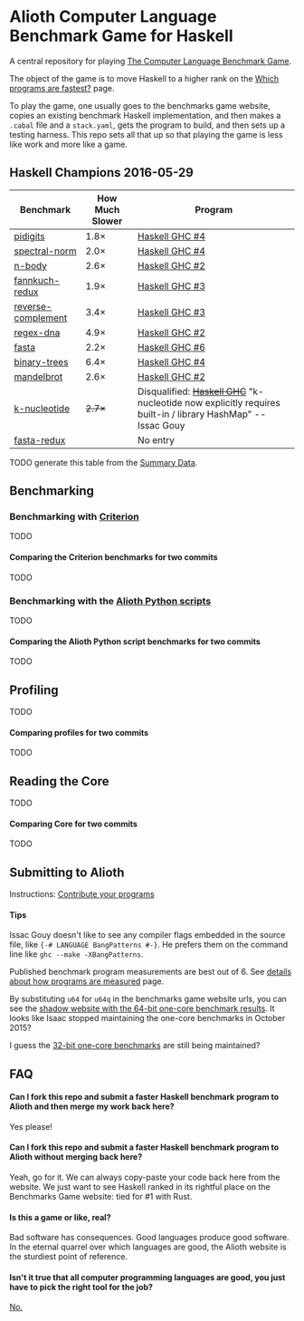 # Alioth Computer Language Benchmark Game for Haskell

A central repository for playing [The Computer Language Benchmark Game](http://benchmarksgame.alioth.debian.org).

The object of the game is to move Haskell to a higher rank on the [Which programs are fastest?](http://benchmarksgame.alioth.debian.org/u64q/which-programs-are-fastest.html) page.

To play the game, one usually goes to the benchmarks game website, copies an existing benchmark Haskell implementation, and then makes a `.cabal` file and a `stack.yaml`, gets the program to build, and then sets up a testing harness. This repo sets all that up so that playing the game is less like work and more like a game.


## Haskell Champions 2016-05-29

| Benchmark | How Much Slower | Program |
|---|---|---|
|[pidigits](http://benchmarksgame.alioth.debian.org/u64q/performance.php?test=pidigits)|1.8×|[Haskell GHC #4](http://benchmarksgame.alioth.debian.org/u64q/program.php?test=pidigits&lang=ghc&id=4)|
|[spectral-norm](http://benchmarksgame.alioth.debian.org/u64q/performance.php?test=spectralnorm)|2.0×|[Haskell GHC #4](http://benchmarksgame.alioth.debian.org/u64q/program.php?test=spectralnorm&lang=ghc&id=4)|
|[n-body](http://benchmarksgame.alioth.debian.org/u64q/performance.php?test=nbody)|2.6×|[Haskell GHC #2](http://benchmarksgame.alioth.debian.org/u64q/program.php?test=nbody&lang=ghc&id=2)|
|[fannkuch-redux](http://benchmarksgame.alioth.debian.org/u64q/performance.php?test=fannkuchredux)|1.9×|[Haskell GHC #3](http://benchmarksgame.alioth.debian.org/u64q/program.php?test=fannkuchredux&lang=ghc&id=3)|
|[reverse-complement](http://benchmarksgame.alioth.debian.org/u64q/performance.php?test=revcomp)|3.4×|[Haskell GHC #3](http://benchmarksgame.alioth.debian.org/u64q/program.php?test=revcomp&lang=ghc&id=3)|
|[regex-dna](http://benchmarksgame.alioth.debian.org/u64q/performance.php?test=regexdna)|4.9×|[Haskell GHC #2](http://benchmarksgame.alioth.debian.org/u64q/program.php?test=regexdna&lang=ghc&id=2)|
|[fasta](http://benchmarksgame.alioth.debian.org/u64q/performance.php?test=fasta)|2.2×|[Haskell GHC #6](http://benchmarksgame.alioth.debian.org/u64q/program.php?test=fasta&lang=ghc&id=6)|
|[binary-trees](http://benchmarksgame.alioth.debian.org/u64q/performance.php?test=binarytrees)|6.4×|[Haskell GHC #4](http://benchmarksgame.alioth.debian.org/u64q/program.php?test=binarytrees&lang=ghc&id=4)|
|[mandelbrot](http://benchmarksgame.alioth.debian.org/u64q/performance.php?test=mandelbrot)|2.6×|[Haskell GHC #2](http://benchmarksgame.alioth.debian.org/u64q/program.php?test=mandelbrot&lang=ghc&id=2)|
|[k-nucleotide](http://benchmarksgame.alioth.debian.org/u64q/performance.php?test=knucleotide)|~~2.7×~~|Disqualified: ~~[Haskell GHC](http://benchmarksgame.alioth.debian.org/u64q/program.php?test=knucleotide&lang=ghc&id=1)~~ "k-nucleotide now explicitly requires built-in / library HashMap" -- Issac Gouy|
|[fasta-redux](http://benchmarksgame.alioth.debian.org/u64q/performance.php?test=fastaredux)||No entry|

TODO generate this table from the [Summary Data](http://benchmarksgame.alioth.debian.org/u64q/summarydata.php).

## Benchmarking

### Benchmarking with [Criterion](https://hackage.haskell.org/package/criterion)

TODO

#### Comparing the Criterion benchmarks for two commits

TODO

### Benchmarking with the [Alioth Python scripts](http://benchmarksgame.alioth.debian.org/download/benchmarksgame-script.zip)

TODO

#### Comparing the Alioth Python script benchmarks for two commits

TODO

## Profiling

TODO

#### Comparing profiles for two commits

TODO

## Reading the Core

TODO

#### Comparing Core for two commits

TODO

## Submitting to Alioth

Instructions: [Contribute your programs](http://benchmarksgame.alioth.debian.org/u64q/play.html)

#### Tips

Issac Gouy doesn't like to see any compiler flags embedded in the source file, like `{-# LANGUAGE BangPatterns #-}`. He prefers them on the command line like `ghc --make -XBangPatterns`.

Published benchmark program measurements are best out of 6. See [details about how programs are measured](http://benchmarksgame.alioth.debian.org/how-programs-are-measured.html) page.

By substituting `u64` for `u64q` in the benchmarks game website urls, you can see the [shadow website with the 64-bit one-core benchmark results](http://benchmarksgame.alioth.debian.org/u64). It looks like Isaac stopped maintaining the one-core benchmarks in October 2015?

I guess the [32-bit one-core benchmarks](http://benchmarksgame.alioth.debian.org/u32) are still being maintained?

## FAQ

#### Can I fork this repo and submit a faster Haskell benchmark program to Alioth and then merge my work back here?

Yes please!

#### Can I fork this repo and submit a faster Haskell benchmark program to Alioth without merging back here?

Yeah, go for it. We can always copy-paste your code back here from the website. We just want to see Haskell ranked in its rightful place on the Benchmarks Game website: tied for #1 with Rust.

#### Is this a game or like, real?

Bad software has consequences. Good languages produce good software. In the eternal quarrel over which languages are good, the Alioth website is the sturdiest point of reference.

#### Isn't it true that all computer programming languages are good, you just have to pick the right tool for the job?

[No.](http://www.thocp.net/biographies/papers/backus_turingaward_lecture.pdf)
